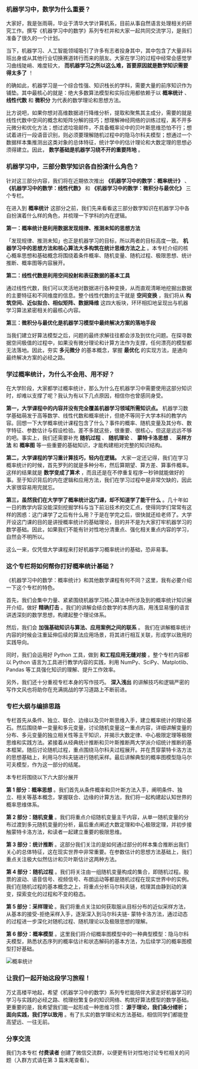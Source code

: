 ### 机器学习中，数学为什么重要？

大家好，我是张雨萌，毕业于清华大学计算机系，目前从事自然语言处理相关的研究工作。撰写《机器学习中的数学》系列专栏并和大家一起共同交流学习，是我们准备了很久的一个计划。

当下，机器学习、人工智能领域吸引了许多有志者投身其中，其中包含了大量非科班出身或从其他行业切换赛道转行而来的朋友。大家在学习的过程中经常会感觉学习曲线陡峭、难度较大，
**而机器学习之所以这么难，首要原因就是数学知识需要得太多了** ！

的确如此，机器学习是一个综合性强、知识栈长的学科，需要大量的前序知识作为铺垫。其中最核心的就是：绝大多数算法模型和实际应用都依赖于以 **概率统计** 、
**线性代数** 和 **微积分** 为代表的数学理论和思想方法。

比方说吧，如果你想对高维数据进行降维分析，提取和聚焦其主成分，需要的就是线性代数中空间的概念和矩阵分解的技巧；想理解神经网络的训练过程，离不开多元微分和优化方法；想过滤垃圾邮件，不具备概率论中的贝叶斯思维恐怕不行；想试着进行一段语音识别，则必须要理解随机过程中的隐马尔科夫模型；想通过一个数据样本集推测出这类对象的总体特征，统计学中的估计理论和大数定理的思想必须得建立。因此，
**数学基础是机器学习绕不开的重要阵地** 。

### 机器学习中，三部分数学知识各自扮演什么角色？

针对这三部分内容，我们将在近期依次推出 **《机器学习中的数学：概率统计》** 、 **《机器学习中的数学：线性代数》** 和
**《机器学习中的数学：微积分与最优化》** 三个专栏。

在进入到 **概率统计** 这部分之前，我们先来看看这三部分数学知识在机器学习中各自扮演着什么样的角色，并梳理一下学科的内在逻辑。

**第一：概率统计是利用数据发现规律、推测未知的思想方法**

「发现规律、推测未知」也正是机器学习的目标，所以两者的目标高度一致。 **机器学习中的思想方法和核心算法大多构筑在统计思维方法之上**
。本专栏介绍的核心概率思想和基础概念将围绕着条件概率、随机变量、随机过程、极限思想、统计推断、概率图等内容展开。

**第二：线性代数是利用空间投射和表征数据的基本工具**

通过线性代数，我们可以灵活地对数据进行各种变换，从而直观清晰地挖掘出数据的主要特征和不同维度的信息。整个线性代数的主干就是 **空间变换** ，我们将从
**构筑空间、近似拟合、相似矩阵、数据降维** 这四大板块，环环相扣地呈现出与机器学习算法紧密相关的最核心内容。

**第三：微积分与最优化是机器学习模型中最终解决方案的落地手段**

当我们建立好算法模型之后，问题的最终求解往往都会涉及到优化问题。在探寻数据空间极值的过程中，如果没有微分理论和计算方法作为支撑，任何漂亮的模型都无法落地。因此，夯实
**多元微分** 的基本概念，掌握 **最优化** 的实现方法，是通向最终解决方案的必经之路。

### 学过概率统计，为什么不会用、用不好？

在大学阶段，大家都学过概率统计，那么为什么在机器学习中需要使用这部分知识时，却难以支撑了呢？我认为有以下几点原因，相信你也曾感同身受。

**第一，大学课程中的内容并没有完全覆盖机器学习领域所需知识点。**
机器学习数学基础萌发于高等数学、线性代数和概率统计，但绝不等同于大学本科的教学内容。回想一下大学概率统计课程包含了什么？事件的概率、随机变量及其分布、数字特征、参数估计与假设检验。差不多就这些，很重要、很核心，但这是远远不够的吧。事实上，我们还需要补充
**随机过程** 、 **随机理论** 、 **蒙特卡洛思想** 、 **采样方法** 和 **概率图**
等一些重要的基础知识，才能构建相对完整的知识结构。

**第二，大学课程的学习重计算技巧，轻内在逻辑。**
大家一定还记得，我们在学习概率统计的时候，首先罗列的就是多种分布，然后算期望、算方差、算事件概率。这样的结果就是 **数学变成了算术**
，而且还是在不停重复程序一秒钟就能做好的事。至于知识背后的内在逻辑和应用方法，我们在学习过程中是非常欠缺的，因此大家很容易用完就忘。

**第三，虽然我们在大学学了概率统计这门课，却不知道学了能干什么**
。几十年如一日的教学内容没能深刻挖掘学科与当下前沿技术的交汇点，使得同学们常常有这样的困惑：这门课学了之后有什么用？于是在学完之后，很快就还给老师了。大学开设这门课的目的是讲授概率统计的基础理论，目的并不是为大家打牢机器学习的数学基础。因此，如果我们不能有针对性地分清重点、强化相关重点内容的学习，自然会不明所以。

这么一来，仅凭借大学课程来打好机器学习概率统计的基础，恐非易事。

### 这个专栏将如何帮你打好概率统计基础？

《机器学习中的数学：概率统计》和其他数学课程有何不同？这里，我有必要介绍一下这个专栏的特色。

首先，我们会集中力量、紧紧围绕机器学习核心算法中所涉及到的概率统计知识展开介绍，做好 **精确打击**
。我们的讲解会结合数学的本质内涵，用浅显易懂的语言讲透深刻的数学思想，构建起整个理论体系。

然后，我们会 **加强基础知识与算法、应用案例之间的联系** 。
我们在讲解概率统计内容的时候会注重延伸后续的算法应用场景，将其进行相互关联，形成学以致用的实践导向。

同时，我们会运用好 Python 工具，做到 **和工程应用无缝对接** 。整个专栏内容都以 Python 语言为工具进行教学内容的实践，利用
NumPy、SciPy、Matplotlib、Pandas 等工具强化知识的理解、提升工作效率。

另外，我们还十分重视专栏本身的写作技巧。 **深入浅出** 的讲解技巧和逻辑严密的写作文风也将助你在充满挑战的学习道路上不断前进。

### 专栏大纲与编排思路

专栏首先从条件、独立、联合、边缘以及贝叶斯思维入手，建立概率统计的理论基石。然后围绕单一变量和多元变量，讨论随机变量这一重点内容，详细讲解变量的分布、多元变量的独立相关性等主干知识，并揭示大数定律、中心极限定理等极限思维和实践方法。紧接着从经典统计推断和贝叶斯推断两大学派介绍统计推断的基本框架。随后讨论随机过程，重点围绕马尔科夫过程展开。并在贯穿蒙特卡洛方法的思想基础上，利用马尔科夫链进行随机采样。最后讲解典型的概率图模型隐马尔可夫模型，作为这一部分的结尾。

本专栏将围绕以下六大部分展开

**第 1 部分：概率思想**
。我们首先从条件概率和贝叶斯方法入手，阐明条件、独立、相关等基本概念，掌握联合、边缘的计算方法，我们将一起构建起认知世界的概率思维体系。

**第 2 部分：随机变量**
。我们将重点介绍随机变量主干内容，从单一随机变量的分布过渡到多元随机变量的分析，最后重点阐述大数定理和中心极限定理，并初步接触蒙特卡洛方法，和读者一起建立重要的极限思维。

**第 3 部分：统计推断**
。这部分我们关注的是如何通过部分的样本集合推断出我们关心的总体特征，这在现实世界中非常重要。在参数估计的思想方法基础上，我们重点关注极大似然估计和贝叶斯估计这两种方法。

**第 4 部分：随机过程**
。我们将关注由一组随机变量构成的集合，即随机过程。股票的波动、语音信号、视频信号、布朗运动等都是随机过程在现实世界中的实例。我们在随机过程的基本概念之上，将重点分析马尔科夫链，梳理其由静到动的演变，探索变化的过程和不变的稳态。

**第 5 部分：采样理论** 。我们将重点关注如何获取服从目标分布的近似采样方法，从基本的接受-拒绝采样入手，逐渐深入到马尔科夫链-
蒙特卡洛方法，通过动态的过程进一步深化对随机过程、随机理论以及极限思想的理解。

**第 6 部分：概率模型**
。这里我们将介绍概率图模型中的一种典型模型：隐马尔科夫模型，熟悉状态序列的概率估计和状态解码的基本方法，为后续学习的概率图模型打好基础。

![概率统计](https://images.gitbook.cn/8629d910-ec02-11e9-b5c3-2bec65f77287)

### 让我们一起开始这段学习旅程！

万丈高楼平地起，希望《机器学习中的数学》系列专栏能陪伴大家走好机器学习的学习与实践的必经之路、梳理纷繁复杂的知识网络、构筑好算法模型的数学基础。更重要的是，我希望我们能一起形成一种思维习惯：
**源于理论，我们条分缕析；面向实践，我们学以致用** 。有了扎实的数学理论和方法基础，相信同学们都能登高望远、一往无前。

### 分享交流

我们为本专栏 **付费读者** 创建了微信交流群，以便更有针对性地讨论专栏相关的问题（入群方式请在第 3 篇末尾查看）。

